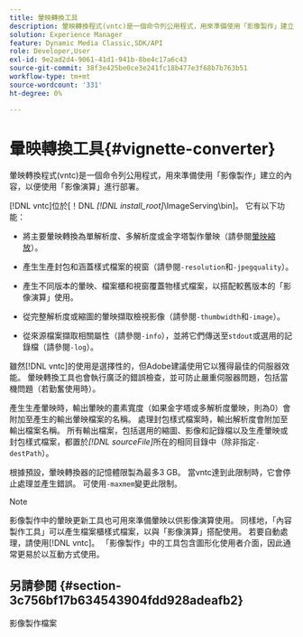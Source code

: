 ```yaml
---
title: 暈映轉換工具
description: 暈映轉換程式(vntc)是一個命令列公用程式，用來準備使用「影像製作」建立的內容，以便使用「影像演算」進行部署。
solution: Experience Manager
feature: Dynamic Media Classic,SDK/API
role: Developer,User
exl-id: 9e2ad2d4-9061-41d1-941b-8be4c17a6c43
source-git-commit: 38f3e425be0ce3e241fc18b477e3f68b7b763b51
workflow-type: tm+mt
source-wordcount: '331'
ht-degree: 0%

---
```


# 暈映轉換工具{#vignette-converter}

暈映轉換程式(vntc)是一個命令列公用程式，用來準備使用「影像製作」建立的內容，以便使用「影像演算」進行部署。

[!DNL vntc]位於[！DNL *[!DNL install_root]*\ImageServing\bin]。 它有以下功能：

* 將主要暈映轉換為單解析度、多解析度或金字塔製作暈映（請參閱[暈映縮放](../../../../ir-api/vntc/utilities/c-ir-vignette-converter-vntc/c-ir-vignette-scaling.md#concept-e373a29c2f954df98d704c7723804585)）。
* 產生生產封包和涵蓋樣式檔案的視窗（請參閱`-resolution`和`-jpegquality`）。

* 產生不同版本的暈映、檔案櫃和視窗覆蓋物樣式檔案，以搭配較舊版本的「影像演算」使用。
* 從完整解析度或縮圖的暈映擷取檢視影像（請參閱`-thumbwidth`和`-image`）。
* 從來源檔案擷取相關屬性（請參閱`-info`），並將它們傳送至`stdout`或選用的記錄檔（請參閱`-log`）。

雖然[!DNL vntc]的使用是選擇性的，但Adobe建議使用它以獲得最佳的伺服器效能。 暈映轉換工具也會執行廣泛的錯誤檢查，並可防止嚴重伺服器問題，包括當機問題（若勤奮使用時）。

產生生產暈映時，輸出暈映的畫素寬度（如果金字塔或多解析度暈映，則為0）會附加至產生的輸出暈映檔案的名稱。 處理封包樣式檔案時，輸出解析度會附加至輸出檔案名稱。 所有輸出檔案，包括選用的縮圖、影像和記錄檔以及生產暈映或封包樣式檔案，都置於&#x200B;*[!DNL sourceFile]*&#x200B;所在的相同目錄中（除非指定`-destPath`）。

根據預設，暈映轉換器的記憶體限製為最多3 GB。 當vntc達到此限制時，它會停止處理並產生錯誤。 可使用`-maxmem`變更此限制。

>[!NOTE]
>
>影像製作中的暈映更新工具也可用來準備暈映以供影像演算使用。 同樣地，「內容製作工具」可以產生檔案櫃樣式檔案，以與「影像演算」搭配使用。 若要自動處理，請使用[!DNL vntc]。 「影像製作」中的工具包含圖形化使用者介面，因此通常更易於以互動方式使用。

## 另請參閱 {#section-3c756bf17b634543904fdd928adeafb2}

影像製作檔案
